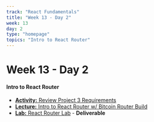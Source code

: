 ```yaml
---
track: "React Fundamentals"
title: "Week 13 - Day 2"
week: 13
day: 2
type: "homepage"
topics: "Intro to React Router"
---
```


# Week 13 - Day 2

#### Intro to React Router

- [**Activity:** Review Project 3 Requirements](/unit-projects/unit-three-project-requirements)
- [**Lecture:** Intro to React Router w/ Bitcoin Router Build](/react-fundamentals/week-13/day-2/lecture-materials/bitcoin-router-build/)
- [**Lab:** React Router Lab](/react-fundamentals/week-13/day-2/labs/react-router-lab) - **Deliverable**
